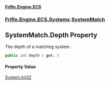 #### [Friflo.Engine.ECS](index.md 'index')
### [Friflo.Engine.ECS.Systems](Friflo.Engine.ECS.Systems.md 'Friflo.Engine.ECS.Systems').[SystemMatch](SystemMatch.md 'Friflo.Engine.ECS.Systems.SystemMatch')

## SystemMatch.Depth Property

The depth of a matching system.

```csharp
public int Depth { get; }
```

#### Property Value
[System.Int32](https://docs.microsoft.com/en-us/dotnet/api/System.Int32 'System.Int32')